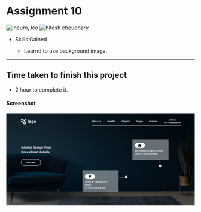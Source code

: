 # Assignment 10

![ineuro, lco](https://img.shields.io/badge/iNeuron-LCO-green)
![hitesh choudhary](https://img.shields.io/badge/Hitesh--Choudhary-Full--stack--JS--bootcamp-red)

- Skills Gained

  - Learnd to use background image.

---

## Time taken to finish this project

- 2 hour to complete it.

#### Screenshot

![SCREENSHOT](./screenshot/screenshot.PNG)
